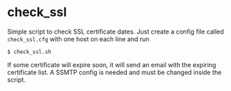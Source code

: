 # check_ssl

Simple script to check SSL certificate dates. Just create a config file called
`check_ssl.cfg` with one host on each line and run

```
$ check_ssl.sh
```

If some certificate will expire soon, it will send an email with the expiring
certificate list. A SSMTP config is needed and must be changed inside the
script.
